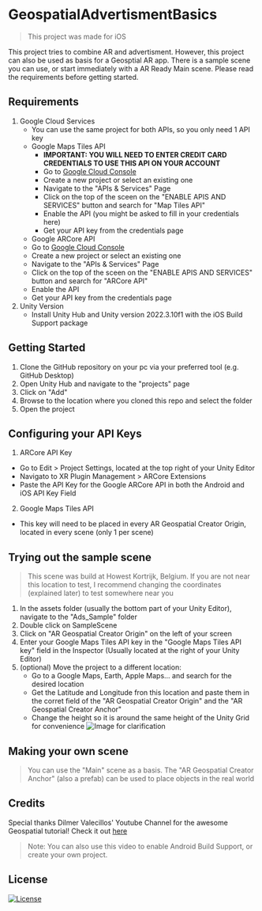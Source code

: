 # GeospatialAdvertismentBasics
> This project was made for iOS

This project tries to combine AR and advertisment. However, this project can also be used as basis for a Geosptial AR app. There is a sample scene you can use, or start immediately with a AR Ready Main scene. Please read the requirements before getting started.

## Requirements
1. Google Cloud Services
   - You can use the same project for both APIs, so you only need 1 API key
   - Google Maps Tiles API
     - **IMPORTANT: YOU WILL NEED TO ENTER CREDIT CARD CREDENTIALS TO USE THIS API ON YOUR ACCOUNT**
     - Go to [Google Cloud Console](https://console.cloud.google.com)
     - Create a new project or select an existing one
     - Navigate to the "APIs & Services" Page
     - Click on the top of the sceen on the "ENABLE APIS AND SERVICES" button and search for "Map Tiles API"
     - Enable the API (you might be asked to fill in your credentials here)
     - Get your API key from the credentials page
   -  Google ARCore API
     - Go to [Google Cloud Console](https://console.cloud.google.com)
     - Create a new project or select an existing one
     - Navigate to the "APIs & Services" Page
     - Click on the top of the sceen on the "ENABLE APIS AND SERVICES" button and search for "ARCore API"
     - Enable the API
     - Get your API key from the credentials page
2. Unity Version
   - Install Unity Hub and Unity version 2022.3.10f1 with the iOS Build Support package

## Getting Started
1. Clone the GitHub repository on your pc via your preferred tool (e.g. GitHub Desktop)
2. Open Unity Hub and navigate to the "projects" page
3. Click on "Add"
4. Browse to the location where you cloned this repo and select the folder
5. Open the project

## Configuring your API Keys
1. ARCore API Key
  - Go to Edit > Project Settings, located at the top right of your Unity Editor
  - Navigato to XR Plugin Management > ARCore Extensions
  - Paste the API Key for the Google ARCore API in both the Android and iOS API Key Field
2. Google Maps Tiles API
  - This key will need to be placed in every AR Geospatial Creator Origin, located in every scene (only 1 per scene)

## Trying out the sample scene
> This scene was build at Howest Kortrijk, Belgium. If you are not near this location to test, I recommend changing the coordinates (explained later) to test somewhere near you
1. In the assets folder (usually the bottom part of your Unity Editor), navigate to the "Ads_Sample" folder
2. Double click on SampleScene
3. Click on "AR Geospatial Creator Origin" on the left of your screen
4. Enter your Google Maps Tiles API key in the "Google Maps Tiles API key" field in the Inspector (Usually located at the right of your Unity Editor)
5. (optional) Move the project to a different location:
   - Go to a Google Maps, Earth, Apple Maps... and search for the desired location
   - Get the Latitude and Longitude fron this location and paste them in the corret field of the "AR Geospatial Creator Origin" and the "AR Geospatial Creator Anchor"
   - Change the height so it is around the same height of the Unity Grid for convenience
![Image for clarification](https://i.imgur.com/gkX39AA.png)

## Making your own scene
> You can use the "Main" scene as a basis. The "AR Geospatial Creator Anchor" (also a prefab) can be used to place objects in the real world

## Credits
Special thanks Dilmer Valecillos' Youtube Channel for the awesome Geospatial tutorial! Check it out [here](https://www.youtube.com/watch?v=v2yQBDdw7jU&t=1591s)
> Note: You can also use this video to enable Android Build Support, or create your own project.

## License
[![License](https://img.shields.io/badge/License-Apache_2.0-blue.svg)](https://opensource.org/licenses/Apache-2.0)
